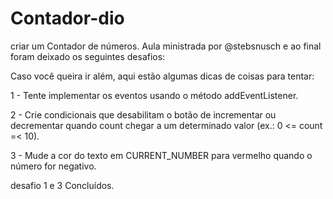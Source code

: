 # Contador-dio
 
criar um Contador de números. Aula ministrada por @stebsnusch e ao final foram deixado os seguintes desafios:

Caso você queira ir além, aqui estão algumas dicas de coisas para tentar:

1 - Tente implementar os eventos usando o método addEventListener.

2 - Crie condicionais que desabilitam o botão de incrementar ou decrementar quando count chegar a um determinado valor (ex.: 0 <= count =< 10).

3 - Mude a cor do texto em CURRENT_NUMBER para vermelho quando o número for negativo.

desafio 1 e 3 Concluídos.
